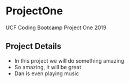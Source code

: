 # ProjectOne
UCF Coding Bootcamp Project One 2019

## Project Details
- In this project we will do something amazing
- So amazing, it will be great
- Dan is even playing music